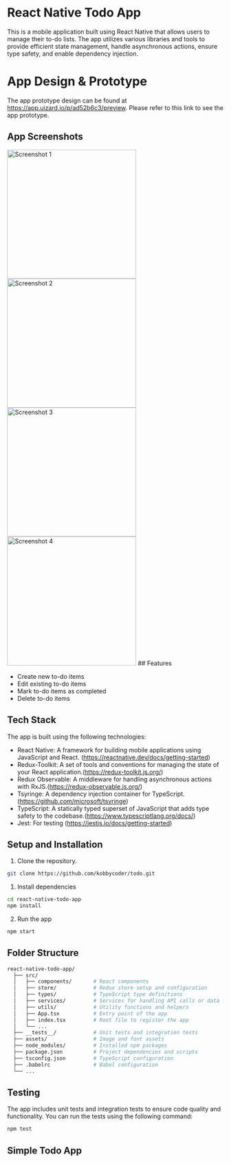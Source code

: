 # React Native Todo App

This is a mobile application built using React Native that allows users to manage their to-do lists. The app utilizes various libraries and tools to provide efficient state management, handle asynchronous actions, ensure type safety, and enable dependency injection.

# App Design & Prototype
The app prototype design can be found at https://app.uizard.io/p/ad52b6c3/preview. 
Please refer to this link to see the app prototype.

## App Screenshots

<img src="./screenshots/screenshot1.png" alt="Screenshot 1" width="300">
<img src="./screenshots/screenshot2.png" alt="Screenshot 2" width="300">
<img src="./screenshots/screenshot3.png" alt="Screenshot 3" width="300">
<img src="./screenshots/screenshot4.png" alt="Screenshot 4" width="300">
## Features

- Create new to-do items
- Edit existing to-do items
- Mark to-do items as completed
- Delete to-do items

## Tech Stack

The app is built using the following technologies:

- React Native: A framework for building mobile applications using JavaScript and React. (https://reactnative.dev/docs/getting-started)
- Redux-Toolkit: A set of tools and conventions for managing the state of your React application.(https://redux-toolkit.js.org/)
- Redux Observable: A middleware for handling asynchronous actions with RxJS.(https://redux-observable.js.org/)
- Tsyringe: A dependency injection container for TypeScript.(https://github.com/microsoft/tsyringe)
- TypeScript: A statically typed superset of JavaScript that adds type safety to the codebase.(https://www.typescriptlang.org/docs/)
- Jest: For testing (https://jestjs.io/docs/getting-started)
## Setup and Installation

1. Clone the repository.

```bash
git clone https://github.com/kobbycoder/todo.git

```
1. Install dependencies

```bash
cd react-native-todo-app
npm install

```
2. Run the app

```bash
npm start
```

## Folder Structure

```bash
react-native-todo-app/
  ├── src/
  │   ├── components/       # React components
  │   ├── store/            # Redux store setup and configuration
  │   ├── types/            # TypeScript type definitions
  │   ├── services/         # Services for handling API calls or data fetching
  │   ├── utils/            # Utility functions and helpers
  │   ├── App.tsx           # Entry point of the app
  │   ├── index.tsx         # Root file to register the app
  │   └── ...
  ├── __tests__/            # Unit tests and integration tests
  ├── assets/               # Image and font assets
  ├── node_modules/         # Installed npm packages
  ├── package.json          # Project dependencies and scripts
  ├── tsconfig.json         # TypeScript configuration
  ├── .babelrc              # Babel configuration
  └── ...
  ```

## Testing
The app includes unit tests and integration tests to ensure code quality and functionality. You can run the tests using the following command:

```bash
npm test
```

## Simple Todo App



